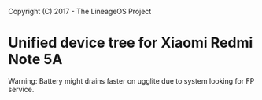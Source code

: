 Copyright (C) 2017 - The LineageOS Project

Unified device tree for Xiaomi Redmi Note 5A
==============
Warning: Battery might drains faster on ugglite due to system looking for FP service.
